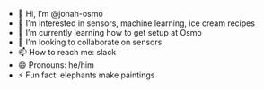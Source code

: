 - 👋 Hi, I’m @jonah-osmo
- 👀 I’m interested in sensors, machine learning, ice cream recipes
- 🌱 I’m currently learning how to get setup at Osmo
- 💞️ I’m looking to collaborate on sensors
- 📫 How to reach me: slack
- 😄 Pronouns: he/him
- ⚡ Fun fact: elephants make paintings

<!---
jonah-osmo/jonah-osmo is a ✨ special ✨ repository because its `README.md` (this file) appears on your GitHub profile.
You can click the Preview link to take a look at your changes.
--->
